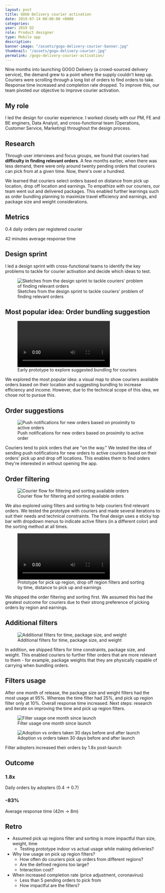 ```yaml
---
layout: post
title: GOGO Delivery courier activation
date: 2019-07-14 00:00:00 +0800
categories:
year: 2019 Q2
role: Product designer
type: Mobile app
description: 
banner-image: "/assets/gogo-delivery-courier-banner.jpg"
thumbnail: "/assets/gogo-delivery-courier.jpg"
permalink: /gogo-delivery-courier-activation/
---
```


Nine months into launching GOGO Delivery (a crowd-sourced delivery service), the demand grew to a point where the supply couldn’t keep up. Couriers were scrolling through a long list of orders to find orders to take. Response time increased and completion rate dropped. To improve this, our team pivoted our objective to improve courier activation.

## My role

I led the design for courier experience. I worked closely with our PM, FE and BE enginers, Data Analyst, and cross-functional team (Operations, Customer Service, Marketing) throughout the design process.

## Research

Through user interviews and focus groups, we found that couriers had **difficulty in finding relevant orders**. A few months earlier, when there was less demand, there were only around twenty pending orders that couriers can pick from at a given time. Now, there's over a hundred.

We learned that couriers select orders based on distance from pick up location, drop off location and earnings. To empathize with our couriers, our team went out and delivered packages. This enabled further learnings such as order bundling planning to maximize travel efficiency and earnings, and package size and weight considerations.

## Metrics

0.4 daily orders per registered courier

42 minutes average response time

## Design sprint

I led a design sprint with cross-functional teams to identify the key problems to tackle for courier activation and decide which ideas to test.

<figure>
	<div>
		<img class="lazy" data-src="/assets/ggd-courier-finding-orders-sketches.png" alt="Sketches from the design sprint to tackle couriers' problem of finding relevant orders">
	</div>
	<figcaption>Sketches from the design sprint to tackle couriers' problem of finding relevant orders</figcaption>
</figure>

## Most popular idea: Order bundling suggestion


<figure>
	<video class="lazy" autoplay loop style="max-width:960px;margin:0 auto">
		<source src="https://cdn.dribbble.com/users/611270/videos/23476/20190424-courier-map-3.mp4" type="video/mp4">
	</video>
	<figcaption>Early prototype to explore suggested bundling for couriers</figcaption>
</figure>
We explored the most popular idea: a visual map to show couriers available orders based on their location and suggesting bundling to increase efficiency and income. However, due to the technical scope of this idea, we chose not to pursue this.

## Order suggestions
<figure>
	<div  class="ratio-4x3">
		<img class="lazy" data-src="/assets/ggd-courier-order-suggestions.png" alt="Push notifications for new orders based on proximity to active orders">
	</div>
	<figcaption>Push notifications for new orders based on proximity to active order</figcaption>
</figure>

Couriers tend to pick orders that are "on the way." We tested the idea of sending push notifications for new orders to active couriers based on their orders' pick up and drop off locations. This enables them to find orders they're interested in without opening the app.

## Order filtering

<figure>
	<div  class="ratio-4x3">
		<img class="lazy" data-src="/assets/ggd-courier-filters-flow.png" alt="Courier flow for filtering and sorting available orders">
	</div>
	<figcaption>Courier flow for filtering and sorting available orders</figcaption>
</figure>

We also explored using filters and sorting to help couriers find relevant orders. We tested the prototype with couriers and made several iterations to suit their needs and technical constraints. The final design uses a sticky top bar with dropdown menus to indicate active filters (in a different color) and the sorting method at all times. 

<figure>
	<video class="lazy" autoplay loop style="max-width:960px;margin:0 auto">
		<source src="/assets/gogo-delivery-courier-filters.mp4" type="video/mp4">
	</video>
	<figcaption>Prototype for pick up region, drop off region filters and sorting by time, distance to pick up and earnings</figcaption>
</figure>

We shipped the order filtering and sorting first. We assumed this had the greatest outcome for couriers due to their strong preference of picking orders by region and earnings.

## Additional filters
<figure>
	<div  class="ratio-4x3">
		<img class="lazy" data-src="/assets/ggd-courier-filters-add.png" alt="Additional filters for time, package size, and weight">
	</div>
	<figcaption>Additional filters for time, package size, and weight</figcaption>
</figure>

In addition, we shipped filters for time constraints, package size, and weight. This enabled couriers to further filter orders that are more relevant to them - for example, package weights that they are physically capable of carrying when bundling orders.

## Filters usage
After one month of release, the package size and weight filters had the most usage at 95%. Whereas the time filter had 25%, and pick up region filter only at 10%. Overall response time increased. Next steps: research and iterate on improving the time and pick up region filters.

<figure>
		<img class="lazy" data-src="/assets/ggd-courier-filters-usage.png" alt="Filter usage one month since launch">
	<figcaption>Filter usage one month since launch</figcaption>
</figure>

<figure>
		<img class="lazy" data-src="/assets/ggd-courier-filters-adopters.png" alt="Adoption vs orders taken 30 days before and after launch">
	<figcaption>Adoption vs orders taken 30 days before and after launch</figcaption>
</figure>

Filter adopters increased their orders by 1.8x post-launch

## Outcome

### 1.8x

Daily orders by adopters (0.4 → 0.7)

### -83%

Average response time (42m → 8m)

## Retro

- Assumed pick up regions filter and sorting is more impactful than size, weight, time
  - Testing prototype indoor vs actual usage while making deliveries?
- Why low usage on pick up region filters?
  - How often do couriers pick up orders from different regions?
  - Are the defined regions too large?
  - Interaction cost?
- When increased completion rate (price adjustment, coronavirus)
  - Less than 5 pending orders to pick from
  - How impactful are the filters?